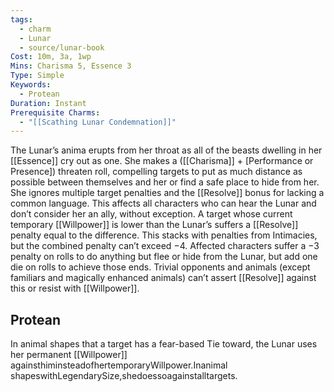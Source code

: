 ```yaml
---
tags:
  - charm
  - Lunar
  - source/lunar-book
Cost: 10m, 3a, 1wp
Mins: Charisma 5, Essence 3
Type: Simple
Keywords:
  - Protean
Duration: Instant
Prerequisite Charms:
  - "[[Scathing Lunar Condemnation]]"
---
```

The Lunar’s anima erupts from her throat as all of the beasts dwelling in her [[Essence]] cry out as one. She makes a ([[Charisma]] + [Performance or Presence]) threaten roll, compelling targets to put as much distance as possible between themselves and her or find a safe place to hide from her. She ignores multiple target penalties and the [[Resolve]] bonus for lacking a common language. This affects all characters who can hear the Lunar and don’t consider her an ally, without exception. A target whose current temporary [[Willpower]] is lower than the Lunar’s suffers a [[Resolve]] penalty equal to the difference. This stacks with penalties from Intimacies, but the combined penalty can’t exceed −4. Affected characters suffer a −3 penalty on rolls to do anything but flee or hide from the Lunar, but add one die on rolls to achieve those ends. Trivial opponents and animals (except familiars and magically enhanced animals) can’t assert [[Resolve]] against this or resist with [[Willpower]]. 
## Protean 

In animal shapes that a target has a fear-based Tie toward, the Lunar uses her permanent [[Willpower]] againsthiminsteadofhertemporaryWillpower.Inanimal shapeswithLegendarySize,shedoessoagainstalltargets.